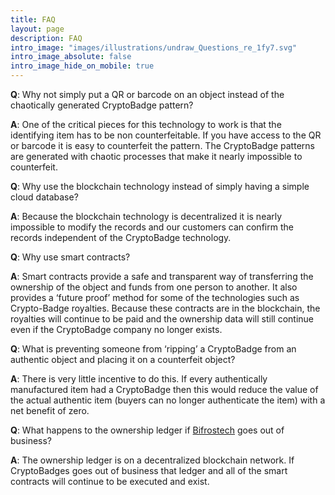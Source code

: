 ```yaml
---
title: FAQ
layout: page
description: FAQ
intro_image: "images/illustrations/undraw_Questions_re_1fy7.svg"
intro_image_absolute: false
intro_image_hide_on_mobile: true
---
```


**Q**: Why not simply put a QR or barcode on an object instead of the chaotically generated CryptoBadge pattern?

**A**: One of the critical pieces for this technology to work is that the identifying item has to be non counterfeitable. If you have access to the QR or barcode it is easy to counterfeit the pattern. The CryptoBadge patterns are generated with chaotic processes that make it nearly impossible to counterfeit.

**Q**: Why use the blockchain technology instead of simply having a simple cloud database?

**A**: Because the blockchain technology is decentralized it is nearly impossible to modify the records and our customers can confirm the records independent of the CryptoBadge technology. 

**Q**: Why use smart contracts?

**A**: Smart contracts provide a safe and transparent way of transferring the ownership of the object and funds from one person to another. It also provides a ‘future proof’ method for some of the technologies such as Crypto-Badge royalties. Because these contracts are in the blockchain, the royalties will continue to be paid and the ownership data will still continue even if the CryptoBadge company no longer exists.

**Q**: What is preventing someone from ‘ripping’ a CryptoBadge from an authentic object and placing it on a counterfeit object?

**A**: There is very little incentive to do this. If every authentically manufactured item had a CryptoBadge then this would reduce the value of the actual authentic item (buyers can no longer authenticate the item) with a net benefit of zero.

**Q**: What happens to the ownership ledger if [Bifrostech](https://bifrostech.net) goes out of business?

**A**: The ownership ledger is on a decentralized blockchain network. If CryptoBadges goes out of business that ledger and all of the smart contracts will continue to be executed and exist.

